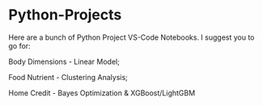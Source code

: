 # Python-Projects
Here are a bunch of Python Project VS-Code Notebooks. I suggest you to go for:

  Body Dimensions - Linear Model;
  
  Food Nutrient - Clustering Analysis;
  
  Home Credit - Bayes Optimization & XGBoost/LightGBM
